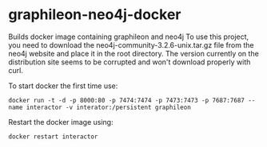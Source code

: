 # graphileon-neo4j-docker

Builds docker image containing graphileon and neo4j
To use this project, you need to download the neo4j-community-3.2.6-unix.tar.gz file from the neo4j website
and place it in the root directory.  The version currently on the distribution site seems to be corrupted and
won't download properly with curl.

To start docker the first time use:

`docker run -t -d -p 8000:80 -p 7474:7474 -p 7473:7473 -p 7687:7687 --name interactor -v interator:/persistent graphileon`

Restart the docker image using:

`docker restart interactor`
